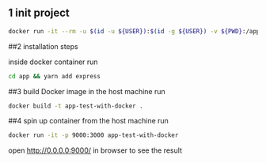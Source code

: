 ## 1 init project
```bash
docker run -it --rm -u $(id -u ${USER}):$(id -g ${USER}) -v ${PWD}:/app node:11 /bin/sh
```

##2 installation steps

inside docker container run
```bash
cd app && yarn add express
```

##3 build Docker image
in the host machine run
```bash
docker build -t app-test-with-docker .
```

##4 spin up container
from the host machine run
```bash
docker run -it -p 9000:3000 app-test-with-docker
```

open http://0.0.0.0:9000/ in browser to see the result


